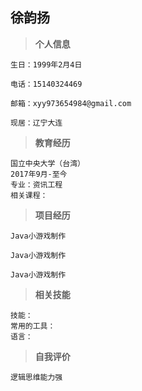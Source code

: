 徐韵扬
--------

> **个人信息**

```
生日：1999年2月4日

电话：15140324469

邮箱：xyy973654984@gmail.com

现居：辽宁大连
```

> **教育经历**

```
国立中央大学（台湾）                                                                                        2017年9月-至今
专业：资讯工程
相关课程：
```

> **项目经历**

```
Java小游戏制作
```
```
Java小游戏制作
```
```
Java小游戏制作
```

> **相关技能**

```
技能：
常用的工具：
语言：
```

> **自我评价**

```
逻辑思维能力强
```
